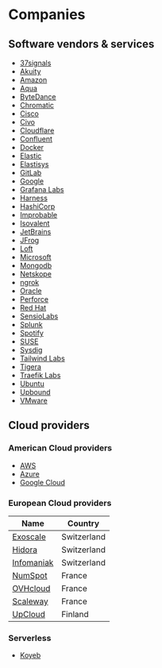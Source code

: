 # Companies

## Software vendors & services

* [37signals](37signals/37signals.md)
* [Akuity](akuity/akuity.md)
* [Amazon](amazon/amazon.md)
* [Aqua](aqua/aqua.md)
* [ByteDance](bytedance/bytedance.md)
* [Chromatic](chromatic/chromatic.md)
* [Cisco](cisco/cisco.md)
* [Civo](civo/civo.md)
* [Cloudflare](cloudflare/cloudflare.md)
* [Confluent](confluent/confluent.md)
* [Docker](docker/docker.md)
* [Elastic](elastic/elastic.md)
* [Elastisys](elastisys/elastsys.md)
* [GitLab](gitlab/gitlab.md)
* [Google](google/google.md)
* [Grafana Labs](grafana-labs/grafana-labs.md)
* [Harness](harness/harness.md)
* [HashiCorp](hashicorp/hashicorp.md)
* [Improbable](improbable/improbable.md)
* [Isovalent](isovalent/isovalent.md)
* [JetBrains](jetbrains/jetbrains.md)
* [JFrog](jfrog/jfrog.md)
* [Loft](loft/loft.md)
* [Microsoft](microsoft/microsoft.md)
* [Mongodb](mongodb/mongodb.md)
* [Netskope](netskope/netskope.md)
* [ngrok](ngrok/ngrok.md)
* [Oracle](oracle/oracle.md)
* [Perforce](perforce/perforce.md)
* [Red Hat](redhat/redhat.md)
* [SensioLabs](sensiolabs/sensiolabs.md)
* [Splunk](splunk/splunk.md)
* [Spotify](spotify/spotify.md)
* [SUSE](suse/suse.md)
* [Sysdig](sysdig/sysdig.md)
* [Tailwind Labs](tailwind-labs/tailwind-labs.md)
* [Tigera](tigera/tigera.md)
* [Traefik Labs](traefik-labs/traefik-labs.md)
* [Ubuntu](ubuntu/ubuntu.md)
* [Upbound](upbound/upbound.md)
* [VMware](vmware/vmware.md)

## Cloud providers

### American Cloud providers

* [AWS](amazon/aws.md)
* [Azure](microsoft/azure.md)
* [Google Cloud](google/google-cloud.md)

### European Cloud providers

Name                                      | Country
------------------------------------------|------------
[Exoscale](http://www.exoscale.com)       | Switzerland
[Hidora](https://hidora.io/)              | Switzerland
[Infomaniak](https://www.infomaniak.com/) | Switzerland
[NumSpot](https://numspot.com/)           | France
[OVHcloud](https://www.ovhcloud.com/fr/)  | France
[Scaleway](https://www.scaleway.com/)     | France
[UpCloud](https://upcloud.com/)           | Finland

<!-- [eucloud.tech](https://www.eucloud.tech/eu-providers/cloud) -->

### Serverless

* [Koyeb](https://www.koyeb.com/)
